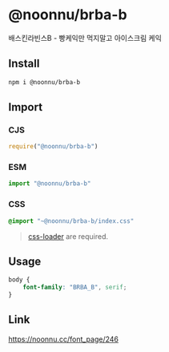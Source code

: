 # @noonnu/brba-b
배스킨라빈스B - 빵케익만 먹지말고 아이스크림 케익

## Install
```sh
npm i @noonnu/brba-b
```
## Import
### CJS
```js
require("@noonnu/brba-b")
```
### ESM
```js
import "@noonnu/brba-b"
```
### CSS 
```css
@import "~@noonnu/brba-b/index.css"
```
> [css-loader](https://github.com/webpack-contrib/css-loader) are required.

## Usage
```css
body {
    font-family: "BRBA_B", serif;
}
```

## Link
https://noonnu.cc/font_page/246